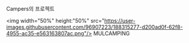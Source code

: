 Campers의 프로젝트

<img width="50%" height:"50%" src="https://user-images.githubusercontent.com/96907223/188315277-d200ad0f-62f8-4955-ac35-e563163807ac.png"/> MULCAMPING


